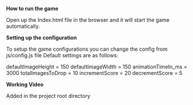 **How to run the game**

Open up the Index.html file in the browser and it will start the game automatically.

**Setting up the configuration**

To setup the game configurations you can change the config from js/config.js file
Default settings are as follows:

defaultImageHeight = 150
defaultImageWidth = 150
animationTimeIn_ms = 3000
totalImagesToDrop = 10
incrementScore = 20
decrementScore = 5

**Working Video**

Added in the project root directory